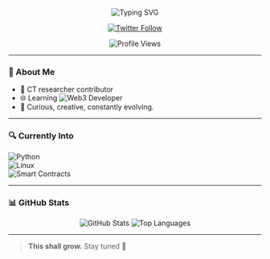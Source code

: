 <!-- Animated Typing Title -->
<p align="center">
  <img src="https://readme-typing-svg.demolab.com?font=Fira+Code&weight=700&size=20&pause=1000&color=FFD700&center=true&vCenter=true&width=500&lines=Welcome+To+My+GitHub;I+Code+Unique" alt="Typing SVG" />
</p>

<p align="center">
  <a href="https://x.com/Met_aBooy">
    <img src="https://img.shields.io/twitter/follow/meta_booy?style=social" alt="Twitter Follow">
  </a>
</p>


<p align="center">
  <img src="https://komarev.com/ghpvc/?username=metabooy&color=brightgreen" alt="Profile Views">
</p>

---

### 👋 About Me

- 🧠 CT researcher contributor  
- 🌐 Learning ![Web3](https://img.shields.io/badge/-Web3-black?style=flat-square&logo=web3dotjs&logoColor=white) Developer  
- 🧪 Curious, creative, constantly evolving.

---

### 🔍 Currently Into

![Python](https://img.shields.io/badge/-Python-black?style=flat-square&logo=python)  
![Linux](https://img.shields.io/badge/-Linux-black?style=flat-square&logo=linux)  
![Smart Contracts](https://img.shields.io/badge/-Smart%20Contracts-black?style=flat-square&logo=solidity)  

---

### 📊 GitHub Stats

<p align="center">
  <img src="https://github-readme-stats.vercel.app/api?username=meta_booy&show_icons=true&theme=radical" alt="GitHub Stats" />
  <img src="https://github-readme-stats.vercel.app/api/top-langs/?username=meta_booy&layout=compact&theme=radical" alt="Top Languages" />
</p>

---

> **This shall grow.** Stay tuned 👀
